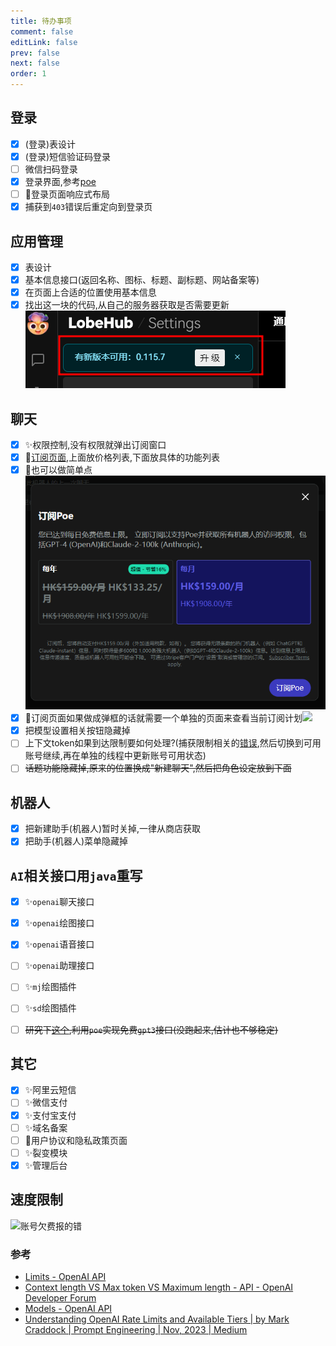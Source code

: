 ```yaml
---
title: 待办事项
comment: false
editLink: false
prev: false
next: false
order: 1
---
```


<script setup lang="ts">
const images1 = [{src:'https://github.com/hhypygy/images/raw/master/20231224/2023-12-24_01-46.6cjgzr9cjcs0.webp',alt:''}]
const images2 = [{src:'https://cdn.jsdelivr.net/gh/hhypygy/images@master/20240101/权限控制流程.48ywtfvc0vs0.svg',alt:'权限控制流程'}]
const images3 = [{src:'https://cdn.jsdelivr.net/gh/hhypygy/images@master/20240108/image.ts6vyix6djk.png',alt:''},{src:'https://cdn.jsdelivr.net/gh/hhypygy/images@master/20240108/image.6rfwjicdidg0.png',alt:''}]
const images4 = [{src:'https://cdn.jsdelivr.net/gh/hhypygy/images@master/20240108/image.77tweqbwzq00.png',alt:''} ]

const 聊天相关任务 = [
{ title:"测试",completed:false }
]
</script>

## 登录

- [x] (登录)表设计
- [x] (登录)短信验证码登录
- [ ] 微信扫码登录
- [x] 登录界面,参考[poe](https://poe.com/login?redirect_url=%2FChatGPT)
- [ ] 📱登录页面响应式布局
- [x] 捕获到`403`错误后重定向到登录页

## 应用管理

- [x] 表设计
- [x] 基本信息接口(返回名称、图标、标题、副标题、网站备案等)
- [x] 在页面上合适的位置使用基本信息
- [x] 找出这一块的代码,从自己的服务器获取是否需要更新![](./assets/2023-12-24_01-25.png)

## 聊天

- [x] ✨权限控制,没有权限就弹出订阅窗口
- [x] 💄[订阅页面](https://codepen.io/inescodes/pen/PoxMyvX),上面放价格列表,下面放具体的功能列表
- [x] 💄也可以做简单点![](./assets/img_5.png)
- [x] 💄订阅页面如果做成弹框的话就需要一个单独的页面来查看当前订阅计划![](https://cdn.jsdelivr.net/gh/hhypygy/images@master/20240110/image.64jntnb7zlw0.png)
- [x] 把模型设置相关按钮隐藏掉
- [ ] 上下文token如果到达限制要如何处理?(捕获限制相关的[错误](https://poe.com/s/lZ6FwqIjHH0UpAZTKqfA),然后切换到可用账号继续,再在单独的线程中更新账号可用状态)
- [ ] ~~话题功能隐藏掉,原来的位置换成"新建聊天",然后把角色设定放到下面~~<ImageRenderer :value="images3" />

## 机器人

- [x] 把新建助手(机器人)暂时关掉,一律从商店获取
- [x] 把助手(机器人)菜单隐藏掉

## `AI`相关接口用`java`重写

- [x] ✨`openai`聊天接口
- [x] ✨`openai`绘图接口
- [x] ✨`openai`语音接口
- [ ] ✨`openai`助理接口
- [ ] ✨`mj`绘图插件
- [ ] ✨`sd`绘图插件
- [ ] ~~研究下[这个](https://github.com/snowby666/poe-api-wrapper),利用`poe`实现免费`gpt3`接口(没跑起来,估计也不够稳定)~~


## 其它

- [x] ✨阿里云短信
- [ ] ✨微信支付
- [x] ✨支付宝支付
- [ ] ✨域名备案
- [ ] 💄用户协议和隐私政策页面
- [ ] ✨裂变模块
- [x] ✨管理后台

## 速度限制

![账号欠费报的错](https://cdn.jsdelivr.net/gh/hhypygy/images@master/20240109/image.78khh98rkmc0.png)

### 参考

* [Limits - OpenAI API](https://platform.openai.com/account/limits)
* [Context length VS Max token VS Maximum length - API - OpenAI Developer Forum](https://community.openai.com/t/context-length-vs-max-token-vs-maximum-length/125585)
* [Models - OpenAI API](https://platform.openai.com/docs/models/gpt-3-5)
* [Understanding OpenAI Rate Limits and Available Tiers | by Mark Craddock | Prompt Engineering | Nov, 2023 | Medium](https://medium.com/prompt-engineering/understanding-openai-rate-limits-and-available-tiers-10caeb79d120)

